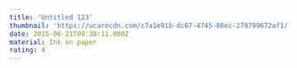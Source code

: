 ```yaml
---
title: 'Untitled 123'
thumbnail: 'https://ucarecdn.com/c7a1e91b-dc67-4745-86ec-279799672af1/'
date: 2015-06-21T09:38:11.000Z
material: Ink on paper
rating: 4
---
```

